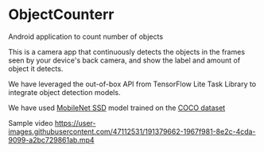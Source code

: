 # ObjectCounterr
Android application to count number of objects

This is a camera app that continuously detects the objects in the frames seen by your device's back camera, and show the label and amount of object it detects.

We have leveraged the out-of-box API from TensorFlow Lite Task Library to integrate object detection models.

We have used [MobileNet SSD](https://tfhub.dev/tensorflow/lite-model/ssd_mobilenet_v1/1/metadata/2) model trained on the [COCO dataset](http://cocodataset.org/)


Sample video
https://user-images.githubusercontent.com/47112531/191379662-1967f981-8e2c-4cda-9099-a2bc729861ab.mp4
